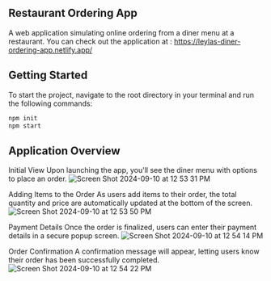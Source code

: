 ## Restaurant Ordering App

A web application simulating online ordering from a diner menu at a restaurant. You can check out the application at : https://leylas-diner-ordering-app.netlify.app/ 

## Getting Started

To start the project, navigate to the root directory in your terminal and run the following commands:

```bash
npm init
npm start
```

## Application Overview
Initial View
Upon launching the app, you'll see the diner menu with options to place an order.
![Screen Shot 2024-09-10 at 12 53 31 PM](https://github.com/user-attachments/assets/e4c513da-f751-4040-9294-e5ddea0afdb5)

Adding Items to the Order
As users add items to their order, the total quantity and price are automatically updated at the bottom of the screen.
![Screen Shot 2024-09-10 at 12 53 50 PM](https://github.com/user-attachments/assets/c103ccdc-e5ad-4bb1-a7a9-7dc4f0a03c36)

Payment Details
Once the order is finalized, users can enter their payment details in a secure popup screen.
![Screen Shot 2024-09-10 at 12 54 14 PM](https://github.com/user-attachments/assets/35ee7ebb-a9ce-4c00-bdda-71164e5e745c)


Order Confirmation
A confirmation message will appear, letting users know their order has been successfully completed.
![Screen Shot 2024-09-10 at 12 54 22 PM](https://github.com/user-attachments/assets/202ae973-7e0e-458c-ab11-b5d3a917bfc9)


